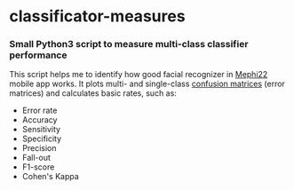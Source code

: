 # classificator-measures
### Small Python3 script to measure multi-class classifier performance

This script helps me to identify how good facial recognizer in [Mephi22](https://github.com/mrudanov/Mephi22) mobile app works.
It plots multi- and single-class [confusion matrices](https://en.wikipedia.org/wiki/Confusion_matrix) (error matrices) and calculates basic rates, such as:
* Error rate
* Accuracy
* Sensitivity
* Specificity
* Precision
* Fall-out
* F1-score
* Cohen's Kappa
